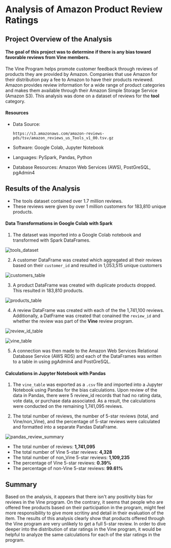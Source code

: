 # Analysis of Amazon Product Review Ratings

## Project Overview of the Analysis
#### The goal of this project was to determine if there is any bias toward favorable reviews from Vine members.  
The Vine Program helps promote customer feedback through reviews of products they are provided by Amazon.  Companies that use Amazon for their distribution pay a fee to Amazon to have their products reviewed.  Amazon provides review information for a wide range of product categories and makes them available through their Amazon Simple Storage Service (Amazon S3).  This analysis was done on a dataset of reviews for the **tool** category.

#### Resources
- Data Source: <p>
`https://s3.amazonaws.com/amazon-reviews-pds/tsv/amazon_reviews_us_Tools_v1_00.tsv.gz`

- Software:  Google Colab, Jupyter Notebook
- Languages: PySpark, Pandas, Python
- Database Resources:  Amazon Web Services (AWS), PostGreSQL, pgAdmin4
  
## Results of the Analysis
* The tools dataset contained over 1.7 million reviews.
* These reviews were given by over 1 million customers for 183,810 unique products.  
  
#### Data Transformations in Google Colab with Spark
1. The dataset was imported into a Google Colab notebook and transformed with Spark DataFrames.
  
![tools_dataset](https://user-images.githubusercontent.com/77071776/122621489-53b67580-d05b-11eb-8314-8decca5cca37.PNG)

2. A customer DataFrame was created which aggregated all their reviews based on their `customer_id` and resulted in 1,053,515 unique customers 
  
![customers_table](https://user-images.githubusercontent.com/77071776/122621533-79dc1580-d05b-11eb-9734-9896dbafb6fa.PNG)

3. A product DataFrame was created with duplicate products dropped.  This resulted in 183,810 products.
  
![products_table](https://user-images.githubusercontent.com/77071776/122622538-a9d8e800-d05e-11eb-9e07-0443a7f8011d.PNG)

4.  A review DataFrame was created with each of the the 1,741,100 reviews.  Additionally, a DatFrame was created that conained the `review_id` and whether the review was part of the **Vine** review program.

![review_id_table](https://user-images.githubusercontent.com/77071776/122622701-28358a00-d05f-11eb-814c-28715db726e7.PNG)

![vine_table](https://user-images.githubusercontent.com/77071776/122623376-70ee4280-d061-11eb-9797-0d6759409f13.PNG)

5.  A connection was then made to the Amazon Web Services Relational Database Service (AWS RDS) and each of the DataFrames was written to a table in using pgAdmin4 and PostGreSQL.
  
#### Calculations in Jupyter Notebook with Pandas
1.  The `vine_table` was exported as a `.csv` file and imported into a Jupyter Notebook using Pandas for the bias calculations.  Upon review of the data in Pandas, there were 5 review_id records that had no rating data, vote data, or purchase data associated.  As a result, the calculations were conducted on the remaining 1,741,095 reviews.

2.  The total number of reviews, the number of 5-star reviews (total, and Vine/non_Vine), and the percentage of 5-star reviews were calculated and formatted into a separate Pandas DataFrame.

![pandas_review_summary](https://user-images.githubusercontent.com/77071776/122624042-1b676500-d064-11eb-8d42-0afb9c62fdcd.PNG)
  
  * The total number of reviews:  **1,741,095**
  * The total number of Vine 5-star reviews:  **4,328**
  * The total number of non_Vine 5-star reviews:  **1,109,235**
  * The percentage of Vine 5-star reviews:  **0.39%**
  * The percentage of non-Vine 5-star reviews:  **99.61%**
    
## Summary
Based on the analysis, it appears that there isn't any positivity bias for reviews in the Vine program.  On the contrary, it seems that people who are offered free products based on their participation in the program, might feel more responsibility to give more scritiny and detail in their evaluation of the item.  The results of this analysis clearly show that products offered through the Vine program are very unlikely to get a full 5-star review.  In order to dive deeper into the distribution of star ratings in the Vine program, it would be helpful to analyze the same calculations for each of the star ratings in the program.
